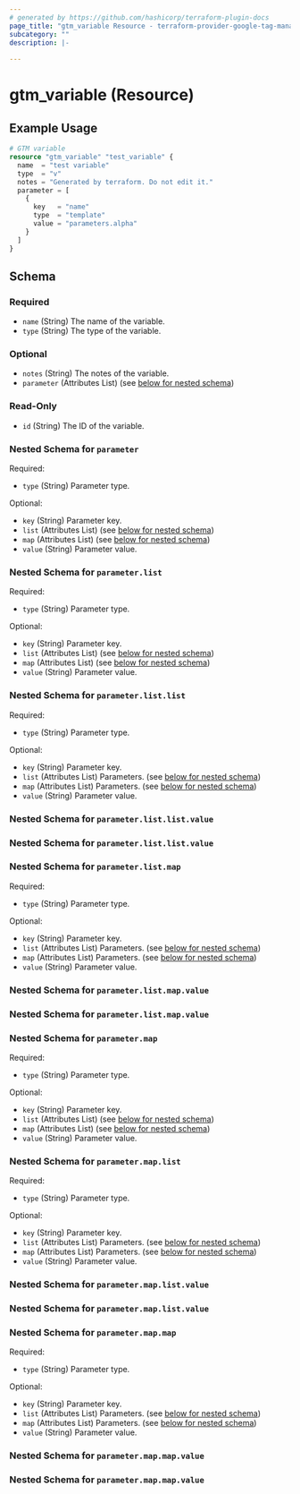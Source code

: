 ```yaml
---
# generated by https://github.com/hashicorp/terraform-plugin-docs
page_title: "gtm_variable Resource - terraform-provider-google-tag-manager"
subcategory: ""
description: |-
  
---
```


# gtm_variable (Resource)



## Example Usage

```terraform
# GTM variable
resource "gtm_variable" "test_variable" {
  name  = "test variable"
  type  = "v"
  notes = "Generated by terraform. Do not edit it."
  parameter = [
    {
      key   = "name"
      type  = "template"
      value = "parameters.alpha"
    }
  ]
}
```

<!-- schema generated by tfplugindocs -->
## Schema

### Required

- `name` (String) The name of the variable.
- `type` (String) The type of the variable.

### Optional

- `notes` (String) The notes of the variable.
- `parameter` (Attributes List) (see [below for nested schema](#nestedatt--parameter))

### Read-Only

- `id` (String) The ID of the variable.

<a id="nestedatt--parameter"></a>
### Nested Schema for `parameter`

Required:

- `type` (String) Parameter type.

Optional:

- `key` (String) Parameter key.
- `list` (Attributes List) (see [below for nested schema](#nestedatt--parameter--list))
- `map` (Attributes List) (see [below for nested schema](#nestedatt--parameter--map))
- `value` (String) Parameter value.

<a id="nestedatt--parameter--list"></a>
### Nested Schema for `parameter.list`

Required:

- `type` (String) Parameter type.

Optional:

- `key` (String) Parameter key.
- `list` (Attributes List) (see [below for nested schema](#nestedatt--parameter--list--list))
- `map` (Attributes List) (see [below for nested schema](#nestedatt--parameter--list--map))
- `value` (String) Parameter value.

<a id="nestedatt--parameter--list--list"></a>
### Nested Schema for `parameter.list.list`

Required:

- `type` (String) Parameter type.

Optional:

- `key` (String) Parameter key.
- `list` (Attributes List) Parameters. (see [below for nested schema](#nestedatt--parameter--list--list--list))
- `map` (Attributes List) Parameters. (see [below for nested schema](#nestedatt--parameter--list--list--map))
- `value` (String) Parameter value.

<a id="nestedatt--parameter--list--list--list"></a>
### Nested Schema for `parameter.list.list.value`


<a id="nestedatt--parameter--list--list--map"></a>
### Nested Schema for `parameter.list.list.value`



<a id="nestedatt--parameter--list--map"></a>
### Nested Schema for `parameter.list.map`

Required:

- `type` (String) Parameter type.

Optional:

- `key` (String) Parameter key.
- `list` (Attributes List) Parameters. (see [below for nested schema](#nestedatt--parameter--list--map--list))
- `map` (Attributes List) Parameters. (see [below for nested schema](#nestedatt--parameter--list--map--map))
- `value` (String) Parameter value.

<a id="nestedatt--parameter--list--map--list"></a>
### Nested Schema for `parameter.list.map.value`


<a id="nestedatt--parameter--list--map--map"></a>
### Nested Schema for `parameter.list.map.value`




<a id="nestedatt--parameter--map"></a>
### Nested Schema for `parameter.map`

Required:

- `type` (String) Parameter type.

Optional:

- `key` (String) Parameter key.
- `list` (Attributes List) (see [below for nested schema](#nestedatt--parameter--map--list))
- `map` (Attributes List) (see [below for nested schema](#nestedatt--parameter--map--map))
- `value` (String) Parameter value.

<a id="nestedatt--parameter--map--list"></a>
### Nested Schema for `parameter.map.list`

Required:

- `type` (String) Parameter type.

Optional:

- `key` (String) Parameter key.
- `list` (Attributes List) Parameters. (see [below for nested schema](#nestedatt--parameter--map--list--list))
- `map` (Attributes List) Parameters. (see [below for nested schema](#nestedatt--parameter--map--list--map))
- `value` (String) Parameter value.

<a id="nestedatt--parameter--map--list--list"></a>
### Nested Schema for `parameter.map.list.value`


<a id="nestedatt--parameter--map--list--map"></a>
### Nested Schema for `parameter.map.list.value`



<a id="nestedatt--parameter--map--map"></a>
### Nested Schema for `parameter.map.map`

Required:

- `type` (String) Parameter type.

Optional:

- `key` (String) Parameter key.
- `list` (Attributes List) Parameters. (see [below for nested schema](#nestedatt--parameter--map--map--list))
- `map` (Attributes List) Parameters. (see [below for nested schema](#nestedatt--parameter--map--map--map))
- `value` (String) Parameter value.

<a id="nestedatt--parameter--map--map--list"></a>
### Nested Schema for `parameter.map.map.value`


<a id="nestedatt--parameter--map--map--map"></a>
### Nested Schema for `parameter.map.map.value`
